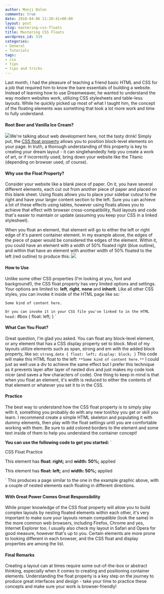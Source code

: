 ```yaml
---
author: Monji Dolon
comments: true
date: 2010-04-06 21:20:41+00:00
layout: post
slug: mastering-css-floats
title: Mastering CSS Floats
wordpress_id: 519
categories:
- General
- Tutorials
tags:
- css
- tips
- tips and tricks
---
```


Last month, I had the pleasure of teaching a friend basic HTML and CSS for a job that required him to know the bare essentials of building a website.  Instead of learning how to use Dreamweaver, he wanted to understand the way modern websites work, utilizing CSS stylesheets and table-less layouts.  While he quickly picked up most of what I taught him, the concept of the floating elements was something that took a lot more work and time to fully understand.



#### Root Beer and Vanilla Ice Cream?

![](http://devgrow.s3.amazonaws.com/assets/images/root-beer-float-e1270587170844.jpg)We're talking about web development here, not the tasty drink!  Simply put, the [CSS float property](http://www.w3schools.com/css/pr_class_float.asp) allows you to position block-level elements on your page.  In truth, a thorough understanding of this property is key to creating your dream layout - it can singlehandedly help you create a work of art, or if incorrectly used, bring down your website like the Titanic (depending on browser used, of course).



#### Why use the Float Property?


Consider your website like a blank piece of paper.  On it, you have several different elements, each cut out from another piece of paper and placed on this blank sheet.  Using floats allows you to place your sidebar cutout to the right and have your larger content section to the left.  Sure you can achieve a lot of these effects using tables, however using floats allows you to achieve that effect with browser cross-compatibility, fluid layouts and code that's easier to maintain or update (assuming you keep your CSS in a linked stylesheet).

When you float an element, that element will go to either the left or right edge of it's parent container element.  In my example above, the edges of the piece of paper would be considered the edges of the element.  Within it, you could have an element with a width of 50% floated right (blue outline), and within that have an element with another width of 50% floated to the left (red outline) to produce this:
![](http://devgrow.s3.amazonaws.com/assets/images/css-floats-example1.gif)



#### How to Use


Unlike some other CSS properties (I'm looking at you, font and background!), the CSS float property has very limited options and settings.  Your options are limited to: **left**, **right**, **none** and **inherit**.  Like all other CSS styles, you can invoke it inside of the HTML page like so:
`



	Some kind of content here.



`
Or you can invoke it in your CSS file you've linked to in the HTML head:
`
#box {
	float: left;
	}
`



#### What Can You Float?


Great question, I'm glad you asked.  You can float any block-level element, or any element that has a CSS display property set to block.  Most of my layouts utilize elements such as span, strong and em with the added block property, like so:
`
strong.date {
	float: left;
	display: block;
	}
`
This code will make this HTML float to the left:
`
**Some kind of content here.**
`
I could just as well use a div to achieve the same effect but I prefer this technique as it prevents layer after layer of nested divs and just makes my code look nicer (and saves a few characters of code).  One thing to keep in mind is that when you float an element, it's width is reduced to either the contents of that element or whatever you set it to in the CSS.



#### Practice


The best way to understand how the CSS float property is to simply play with it, something you probably do with any new tool/toy you get or skill you learn.  I recommend create a simple HTML skeleton and populating it with dummy elements, then play with the float settings until you are comfortable working with them.  Be sure to add colored borders to the element and some text inside of them to help you understand the container concept!

**You can use the following code to get you started:**
`

CSS Float Practice













This element has **float: right;** and **width: 50%;** applied





This element has **float: left;** and **width: 50%;** applied












`
This produces a page similar to the one in the example graphic above, with a couple of nested elements each floating in different directions.



#### With Great Power Comes Great Responsibility


While proper knowledge of the CSS float property will allow you to build complex layouts by nesting floated elements within each other, it's very important to make sure your layouts remain compatible (look the same) in the more common web browsers, including Firefox, Chrome and yes, Internet Explorer too.  I usually also check my layout in Safari and Opera for good measure, however that's up to you.  Certain elements are more prone to looking different in each browser, and the CSS float and display properties are among the list.



#### Final Remarks


Creating a layout can at times require some out-of-the-box or abstract thinking, especially when it comes to creating and positioning container elements.  Understanding the float property is a key step on the journey to produce great interfaces and design - take your time to practice these concepts and make sure your work is browser-friendly!
